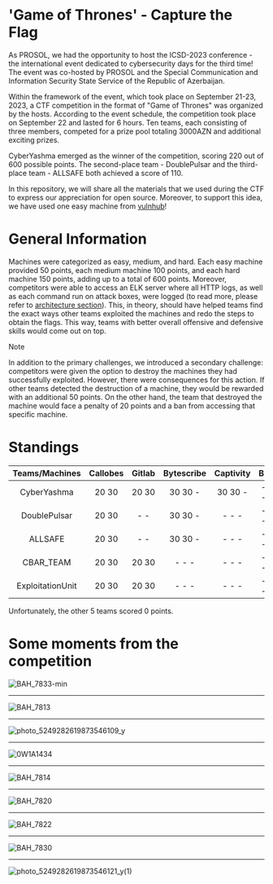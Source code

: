 # 'Game of Thrones' - Capture the Flag

As PROSOL, we had the opportunity to host the ICSD-2023 conference - the international event dedicated to cybersecurity days for the third time! The event was co-hosted by PROSOL and the Special Communication and Information Security State Service of the Republic of Azerbaijan.

Within the framework of the event, which took place on September 21-23, 2023, a CTF competition in the format of "Game of Thrones" was organized by the hosts. According to the event schedule, the competition took place on September 22 and lasted for 6 hours. Ten teams, each consisting of three members, competed for a prize pool totaling 3000AZN and additional exciting prizes.

CyberYashma emerged as the winner of the competition, scoring 220 out of 600 possible points. The second-place team - DoublePulsar and the third-place team - ALLSAFE both achieved a score of 110.

In this repository, we will share all the materials that we used during the CTF to express our appreciation for open source. Moreover, to support this idea, we have used one easy machine from [vulnhub](https://www.vulnhub.com/entry/election-1,503/)!

# General Information
Machines were categorized as easy, medium, and hard. Each easy machine provided 50 points, each medium machine 100 points, and each hard machine 150 points, adding up to a total of 600 points. Moreover, competitors were able to access an ELK server where all HTTP logs, as well as each command run on attack boxes, were logged (to read more, please refer to [architecture section](https://github.com/NotokDay/ICSD/tree/main/Game%20Of%20Thrones/Architecture)). This, in theory, should have helped teams find the exact ways other teams exploited the machines and redo the steps to obtain the flags. This way, teams with better overall offensive and defensive skills would come out on top.

> [!NOTE]  
> In addition to the primary challenges, we introduced a secondary challenge: competitors were given the option to destroy the machines they had successfully exploited. However, there were consequences for this action.
> If other teams detected the destruction of a machine, they would be rewarded with an additional 50 points. On the other hand, the team that destroyed the machine would face a penalty of 20 points and a ban from accessing that specific machine.


# Standings

| Teams/Machines | Callobes | Gitlab | Bytescribe | Captivity | Blitz | Noteapp | Total |
|  :---: | :---: | :---: | :---: | :---: | :---: | :---: | :---: |
|  CyberYashma | 20 30 | 20 30 | 30 30 - | 30 30 - | - - - - | - - - |  220 |
|  DoublePulsar | 20 30 | - - | 30 30 - | - - - | - - - - | - - - |  110 |
|  ALLSAFE | 20 30 | - - | 30 30 - | - - - | - - - - | - - - |  110 |
|  CBAR_TEAM | 20 30 | 20 30 | - - - | - - - | - - - - | - - - |  100 |
|  ExploitationUnit | 20 30 | 20 30 | - - - | - - - | - - - - | - - - |  50 |

Unfortunately, the other 5 teams scored 0 points. 


# Some moments from the competition
![BAH_7833-min](https://github.com/NotokDay/ICSD/assets/115024808/fa85fe5b-1b6d-43a7-9aa7-98a07c38a7a5)
___
![BAH_7813](https://github.com/NotokDay/ICSD/assets/115024808/8a17e7b2-a72d-4db7-af07-4bc0990f038b)
___
![photo_5249282619873546109_y](https://github.com/NotokDay/ICSD/assets/115024808/6411fa2d-f4bb-4508-a908-d718eab84acf)
___
![0W1A1434](https://github.com/NotokDay/ICSD/assets/115024808/ddff6716-b967-438a-bc29-ce7f85a88884)
___
![BAH_7814](https://github.com/NotokDay/ICSD/assets/115024808/de1ae2cc-9729-4b0e-a6b3-59a999ee94a1)
___
![BAH_7820](https://github.com/NotokDay/ICSD/assets/115024808/bf2825fb-5fdf-4313-b418-def915b15228)
___
![BAH_7822](https://github.com/NotokDay/ICSD/assets/115024808/91796163-fb4e-4aed-b93d-6a86166ffc4d)
___
![BAH_7830](https://github.com/NotokDay/ICSD/assets/115024808/fc487ab8-2435-4f7a-97b4-c3422e1dcaab)
___
![photo_5249282619873546121_y(1)](https://github.com/NotokDay/ICSD/assets/115024808/68ef86cc-6afc-4b37-a065-a156b722381c)
